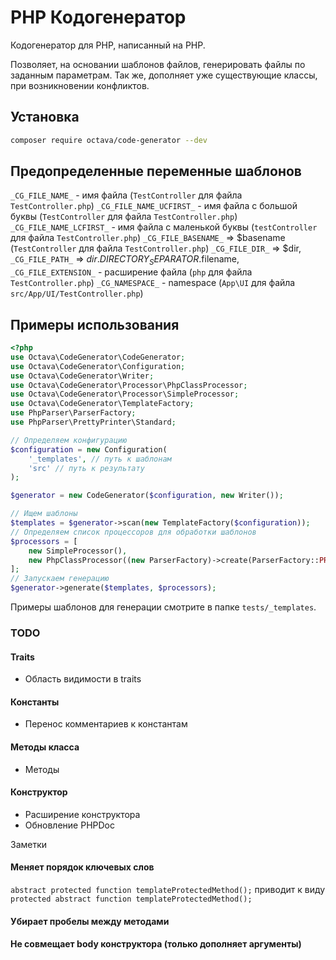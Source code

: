 # PHP Кодогенератор

Кодогенератор для PHP, написанный на PHP.

Позволяет, на основании шаблонов файлов, генерировать файлы
по заданным параметрам.
Так же, дополняет уже существующие классы, при возникновении
конфликтов.


## Установка

```bash
composer require octava/code-generator --dev
```

## Предопределенные переменные шаблонов

`_CG_FILE_NAME_` - имя файла (`TestController` для файла `TestController.php`)
`_CG_FILE_NAME_UCFIRST_` - имя файла с большой буквы (`TestController` для файла `TestController.php`)
`_CG_FILE_NAME_LCFIRST_` - имя файла с маленькой буквы (`testController` для файла `TestController.php`)
`_CG_FILE_BASENAME_` => $basename  (`TestController` для файла `TestController.php`)
`_CG_FILE_DIR_` => $dir,
`_CG_FILE_PATH_` => $dir.DIRECTORY_SEPARATOR.$filename,
`_CG_FILE_EXTENSION_` - расширение файла (`php` для файла `TestController.php`)
`_CG_NAMESPACE_` - namespace (`App\UI` для файла `src/App/UI/TestController.php`)


## Примеры использования

```php
<?php
use Octava\CodeGenerator\CodeGenerator;
use Octava\CodeGenerator\Configuration;
use Octava\CodeGenerator\Writer;
use Octava\CodeGenerator\Processor\PhpClassProcessor;
use Octava\CodeGenerator\Processor\SimpleProcessor;
use Octava\CodeGenerator\TemplateFactory;
use PhpParser\ParserFactory;
use PhpParser\PrettyPrinter\Standard;

// Определяем конфигурацию
$configuration = new Configuration(
    '_templates', // путь к шаблонам
    'src' // путь к результату
);

$generator = new CodeGenerator($configuration, new Writer());

// Ищем шаблоны
$templates = $generator->scan(new TemplateFactory($configuration));
// Определяем список процессоров для обработки шаблонов
$processors = [
    new SimpleProcessor(),
    new PhpClassProcessor((new ParserFactory)->create(ParserFactory::PREFER_PHP7), new Standard())
];
// Запускаем генерацию
$generator->generate($templates, $processors);
```

Примеры шаблонов для генерации смотрите в папке `tests/_templates`.


### TODO

#### Traits
- Область видимости в traits

#### Константы
- Перенос комментариев к константам

#### Методы класса
- Методы

#### Конструктор
- Расширение конструктора
- Обновление PHPDoc



Заметки

#### Меняет порядок ключевых слов

`abstract protected function templateProtectedMethod();`
приводит к виду
`protected abstract function templateProtectedMethod();`

#### Убирает пробелы между методами
#### Не совмещает body конструктора (только дополняет аргументы)